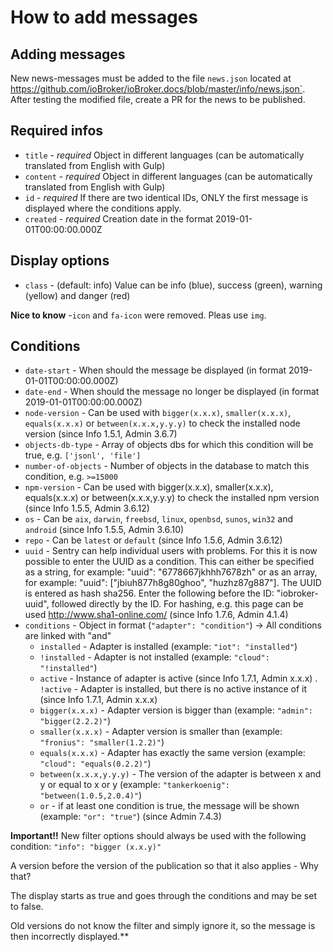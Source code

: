 # How to add messages

## Adding messages
New news-messages must be added to the file `news.json` located at https://github.com/ioBroker/ioBroker.docs/blob/master/info/news.json`. After testing the modified file, 
create a PR for the news to be published.

## Required infos 
- `title` - *required* Object in different languages (can be automatically translated from English with Gulp)
- `content` - *required* Object in different languages (can be automatically translated from English with Gulp)
- `id` - *required* If there are two identical IDs, ONLY the first message is displayed where the conditions apply.
- `created` - *required* Creation date in the format 2019-01-01T00:00:00.000Z

## Display options
- `class` - (default: info) Value can be info (blue), success (green), warning (yellow) and danger (red)

**Nice to know** -`icon` and `fa-icon` were removed. Pleas use `img`.

## Conditions
- `date-start` - When should the message be displayed (in format 2019-01-01T00:00:00.000Z)
- `date-end` - When should the message no longer be displayed (in format 2019-01-01T00:00:00.000Z)
- `node-version` - Can be used with `bigger(x.x.x)`, `smaller(x.x.x)`, `equals(x.x.x)` or `between(x.x.x,y.y.y)` to check the installed node version (since Info 1.5.1, Admin 3.6.7)
- `objects-db-type` - Array of objects dbs for which this condition will be true, e.g. `['jsonl', 'file']`
- `number-of-objects` - Number of objects in the database to match this condition, e.g. `>=15000`
- `npm-version` - Can be used with bigger(x.x.x), smaller(x.x.x), equals(x.x.x) or between(x.x.x,y.y.y) to check the installed npm version (since Info 1.5.5, Admin 3.6.12)
- `os` - Can be `aix`, `darwin`, `freebsd`, `linux`, `openbsd`, `sunos`, `win32` and `android` (since Info 1.5.5, Admin 3.6.10)
- `repo` - Can be `latest` or `default` (since Info 1.5.6, Admin 3.6.12)
- `uuid` - Sentry can help individual users with problems. For this it is now possible to enter the UUID as a condition. This can either be specified as a string, for example: "uuid": "6778667jkhhh7678zh" or as an array, for example: "uuid": ["jbiuh877h8g80ghoo", "huzhz87g887"]. The UUID is entered as hash sha256. Enter the following before the ID: "iobroker-uuid", followed directly by the ID. For hashing, e.g. this page can be used http://www.sha1-online.com/ (since Info 1.7.6, Admin 4.1.4) 
- `conditions` - Object in format (`"adapter": "condition"`) -> All conditions are linked with "and"
  - `installed` - Adapter is installed (example: `"iot": "installed"`)
  - `!installed` - Adapter is not installed (example: `"cloud": "!installed"`)
  - `active` - Instance of adapter is active (since Info 1.7.1, Admin x.x.x)
  . `!active` - Adapter is installed, but there is no active instance of it (since Info 1.7.1, Admin x.x.x)
  - `bigger(x.x.x)` - Adapter version is bigger than (example: `"admin": "bigger(2.2.2)"`)
  - `smaller(x.x.x)` - Adapter version is smaller than (example: `"fronius": "smaller(1.2.2)"`)
  - `equals(x.x.x)` - Adapter has exactly the same version (example: `"cloud": "equals(0.2.2)"`)
  - `between(x.x.x,y.y.y)` - The version of the adapter is between x and y or equal to x or y (example: `"tankerkoenig": "between(1.0.5,2.0.4)"`)
  - `or` - if at least one condition is true, the message will be shown (example: `"or": "true"`) (since Admin 7.4.3)

**Important!!** New filter options should always be used with the following condition: `"info": "bigger (x.x.y)"`

A version before the version of the publication so that it also applies - Why that? 

The display starts as true and goes through the conditions and may be set to false. 

Old versions do not know the filter and simply ignore it, so the message is then incorrectly displayed.**
